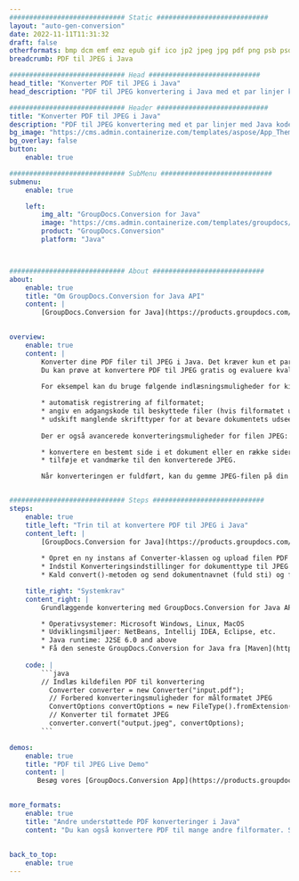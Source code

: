 ```yaml
---
############################# Static ############################
layout: "auto-gen-conversion"
date: 2022-11-11T11:31:32
draft: false
otherformats: bmp dcm emf emz epub gif ico jp2 jpeg jpg pdf png psb psd svg svgz tex tga tif tiff webp wmf wmz xps
breadcrumb: PDF til JPEG i Java

############################# Head ############################
head_title: "Konverter PDF til JPEG i Java"
head_description: "PDF til JPEG konvertering i Java med et par linjer kode. Konverter over 160 filformater ved hjælp af GroupDocs dokumentkonverterings-API for Java"

############################# Header ############################
title: "Konverter PDF til JPEG i Java"
description: "PDF til JPEG konvertering med et par linjer med Java kode"
bg_image: "https://cms.admin.containerize.com/templates/aspose/App_Themes/V3/images/bg/header1.png"
bg_overlay: false
button:
    enable: true

############################# SubMenu ############################
submenu:
    enable: true

    left:
        img_alt: "GroupDocs.Conversion for Java"
        image: "https://cms.admin.containerize.com/templates/groupdocs/images/product-logos/90x90-noborder/groupdocs-conversion-java.png"
        product: "GroupDocs.Conversion"
        platform: "Java"



############################# About ############################
about:
    enable: true
    title: "Om GroupDocs.Conversion for Java API"
    content: |
        [GroupDocs.Conversion for Java](https://products.groupdocs.com/conversion/java/) er en avanceret filformatkonverterings-API til konvertering mellem populære billed- og dokumentformater såsom Microsoft Office, OpenDocument, PDF, HTML, e-mail, CAD. og meget mere med blot et par linjer kode. Den native API registrerer automatisk formaterne af de originale dokumenter og tilbyder mange muligheder for at tilpasse de konverterede dokumenter. Sammen med funktionen til at udtrække information fra et dokument, understøtter den også caching af konverteringsresultaterne til den lokale disk som standard. Enhver form for cachelagring kan dog understøttes ved at implementere de passende grænseflader - Amazon S3, Dropbox, Google Drive, Windows Azure, Reddis eller andre.
    

overview:
    enable: true
    content: |
        Konverter dine PDF filer til JPEG i Java. Det kræver kun et par linjer med Java kode på enhver platform efter eget valg, såsom Windows, Linux, macOS.
        Du kan prøve at konvertere PDF til JPEG gratis og evaluere kvaliteten af ​​konverteringsresultaterne. Sammen med simple filkonverteringsscripts kan du prøve mere sofistikerede muligheder for at indlæse PDF-kildefilen og gemme JPEG-outputtet. 
        
        For eksempel kan du bruge følgende indlæsningsmuligheder for kilden PDF:

        * automatisk registrering af filformatet;
        * angiv en adgangskode til beskyttede filer (hvis filformatet understøtter det);
        * udskift manglende skrifttyper for at bevare dokumentets udseende.
        
        Der er også avancerede konverteringsmuligheder for filen JPEG:

        * konvertere en bestemt side i et dokument eller en række sider;
        * tilføje et vandmærke til den konverterede JPEG.

        Når konverteringen er fuldført, kan du gemme JPEG-filen på din lokale filsti eller på et tredjepartslager såsom FTP, Amazon S3, Google Drive, Dropbox osv. Bemærk venligst - for at konvertere PDF til JPEG, behøver du ikke installere yderligere software, såsom MS Office, Open Office, Adobe Acrobat Reader osv.


############################# Steps ############################
steps:
    enable: true
    title_left: "Trin til at konvertere PDF til JPEG i Java"
    content_left: |
        [GroupDocs.Conversion for Java](https://products.groupdocs.com/conversion/java/) giver udviklere mulighed for nemt at konvertere PDF fil til JPEG med et par linjer kode.
        
        * Opret en ny instans af Converter-klassen og upload filen PDF med den fulde sti
        * Indstil Konverteringsindstillinger for dokumenttype til JPEG
        * Kald convert()-metoden og send dokumentnavnet (fuld sti) og formatet (JPEG) som en parameter

    title_right: "Systemkrav"
    content_right: |
        Grundlæggende konvertering med GroupDocs.Conversion for Java API kan udføres med blot et par linjer kode. Vores API'er understøttes på alle større platforme og operativsystemer. Før du udfører koden nedenfor, skal du sørge for, at du har følgende forudsætninger installeret på dit system.

        * Operativsystemer: Microsoft Windows, Linux, MacOS
        * Udviklingsmiljøer: NetBeans, Intellij IDEA, Eclipse, etc.
        * Java runtime: J2SE 6.0 and above
        * Få den seneste GroupDocs.Conversion for Java fra [Maven](https://repository.groupdocs.com/webapp/#/artifacts/browse/tree/General/repo/com/groupdocs/groupdocs-conversion)
         
    code: |
        ```java    
        // Indlæs kildefilen PDF til konvertering
          Converter converter = new Converter("input.pdf");
          // Forbered konverteringsmuligheder for målformatet JPEG
          ConvertOptions convertOptions = new FileType().fromExtension("jpeg").getConvertOptions();
          // Konverter til formatet JPEG
          converter.convert("output.jpeg", convertOptions);
        ```

demos:
    enable: true
    title: "PDF til JPEG Live Demo"
    content: |
       Besøg vores [GroupDocs.Conversion App](https://products.groupdocs.app/conversion/family) websted, og prøv PDF til JPEG konvertering nu. Den gratis demo har følgende fordele
          

more_formats:
    enable: true
    title: "Andre understøttede PDF konverteringer i Java"
    content: "Du kan også konvertere PDF til mange andre filformater. Se venligst listen nedenfor."
       
       
back_to_top:
    enable: true
---
```

